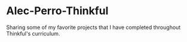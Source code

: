 # Alec-Perro-Thinkful
Sharing some of my favorite projects that I have completed throughout Thinkful's curriculum.
